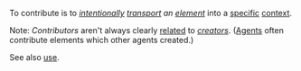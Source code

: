 To contribute is to *[intentionally](https://github.com/gcassel/Modular-Organization-Terminology/blob/master/terms/intention.md) [transport](https://github.com/gcassel/Modular-Organization-Terminology/blob/master/terms/transport.md) an [element](https://github.com/gcassel/Modular-Organization-Terminology/blob/master/terms/element.md)* into a [specific](https://github.com/gcassel/Modular-Organization-Terminology/blob/master/terms/specific.md) [context](https://github.com/gcassel/Modular-Organization-Terminology/blob/master/terms/context.md).

Note: *Contributors* aren't always clearly [related](https://github.com/gcassel/Modular-Organization-Terminology/blob/master/terms/relationship.md) to *[creators](https://github.com/gcassel/Modular-Organization-Terminology/blob/master/terms/creation.md)*.  ([Agents](https://github.com/gcassel/Modular-Organization-Terminology/blob/master/terms/agent.md) often contribute elements which other agents created.)

See also [use](https://github.com/gcassel/Modular-Organization-Terminology/blob/master/terms/use.md).

